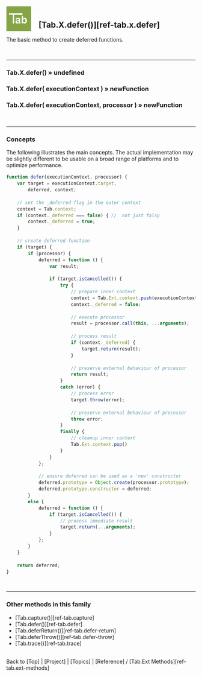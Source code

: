 <a name="top" ></a>

<img src="../img/tab-logo128.png" alt="Tab logo" align="left" style="float:left; margin-top:-22px;" height="66" /><img src="../img/1x1.png" align="left" style="float:left;" height="44" width="20" />
## [Tab.X.defer()][ref-tab.x.defer]

The basic method to create deferred functions.

<br />

---
### Tab.X.defer() » undefined

### Tab.X.defer( executionContext ) » newFunction

### Tab.X.defer( executionContext, processor ) » newFunction

<br />

---
### Concepts

The following illustrates the main concepts.  The actual implementation may be slightly different to be usable on a broad range of platforms and to optimize performance.

````javascript
function defer(executionContext, processor) {
    var target = executionContext.target, 
        deferred, context;

    // set the _deferred flag in the outer context
    context = Tab.context;
    if (context._deferred === false) { //  not just falsy
        context._deferred = true;
    }

    // create deferred function
    if (target) {
        if (processor) {
            deferred = function () {
                var result;

                if (target.isCancelled()) {
                    try {
                        // prepare inner context
                        context = Tab.Ext.context.push(executionContext);
                        context._deferred = false;

                        // execute processor
                        result = processor.call(this, ...arguments);

                        // process result
                        if (context._deferred) {
                            target.return(result);
                        }

                        // preserve external behaviour of processor
                        return result;
                    }
                    catch (error) {
                        // process error
                        target.throw(error);

                        // preserve external behaviour of processor
                        throw error;
                    }
                    finally {
                        // cleanup inner context
                        Tab.Ext.context.pop()
                    }
                }
            };

            // ensure deferred can be used as a 'new' constructor 
            deferred.prototype = Object.create(processor.prototype);
            deferred.prototype.constructor = deferred;
        }
        else {
            deferred = function () {
                if (target.isCancelled()) {
                    // process immediate result
                    target.return(...arguments);
                }
            };
        }
    }

    return deferred;
}
````

<br />

---
### Other methods in this family

*   [Tab.capture()][ref-tab.capture]
*   [Tab.defer()][ref-tab.defer]
*   [Tab.deferReturn()][ref-tab.defer-return]
*   [Tab.deferThrow()][ref-tab.defer-throw]
*   [Tab.trace()][ref-tab.trace]



<br /> Back to [Top] | [Project] | [Topics] | [Reference] / [Tab.Ext Methods][ref-tab.ext-methods] <br />
